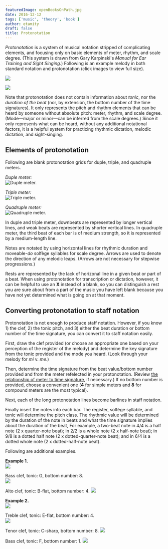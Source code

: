 ```yaml
---
featuredImage: openBooksOnPath.jpg
date: 2016-12-12
tags: ['music', 'theory', 'book']
author: etamity
draft: false
title: Protonotation
---
```


*Protonotation* is a system of musical notation stripped of complicating elements, and focusing only on basic elements of meter, rhythm, and scale degree. (This system is drawn from Gary Karpinski's *Manual for Ear Training and Sight Singing*.) Following is an example melody in both standard notation and protonotation (click images to view full size).

[![](/Graphics/protonotation/demoMel.png)](/Graphics/protonotation/demoMel.png)

[![](/Graphics/protonotation/demoMelStaff.png)](/Graphics/protonotation/demoMelStaff.png)

Note that protonotation does not contain information about *tonic*, nor the *duration of the beat* (nor, by extension, the bottom number of the time signatures). It only represents the pitch and rhythm elements that can be heard by someone without absolute pitch: meter, rhythm, and scale degree. (Mode—major or minor—can be inferred from the scale degrees.) Since it only represents what can be heard, without any additional notational factors, it is a helpful system for practicing rhythmic dictation, melodic dictation, and sight-singing.

## Elements of protonotation ##

Following are blank protonotation grids for duple, triple, and quadruple meters.

*Duple meter:*  
![Duple meter.](/Graphics/protonotation/duple.png)  

*Triple meter:*  
![Triple meter.](/Graphics/protonotation/triple.png)  

*Quadruple meter:*  
![Quadruple meter.](/Graphics/protonotation/quadruple.png)  

In duple and triple meter, downbeats are represented by longer vertical lines, and weak beats are represented by shorter vertical lines. In quadruple meter, the third beat of each bar is of medium strength, so it is represented by a medium-length line.

Notes are notated by using horizontal lines for rhythmic duration and moveable-*do* solfège syllables for scale degree. Arrows are used to denote the direction of any melodic leaps. (Arrows are not necessary for stepwise progressions.)

Rests are represented by the lack of horizonal line in a given beat or part of a beat. When using protonotation for transcription or dictation, however, it can be helpful to use an **X** instead of a blank, so you can distinguish a rest you are sure about from a part of the music you have left blank because you have not yet determined what is going on at that moment.

## Converting protonotation to staff notation ##

Protonotation is not enough to produce staff notation. However, if you know 1) the clef, 2) the tonic pitch, and 3) either the beat duration or bottom number of the time signature, you can convert it to staff notation easily.

First, draw the clef provided (or choose an appropriate one based on your perception of the register of the melody) and determine the key signature from the tonic provided and the mode you heard. (Look through your melody for *mi* v. *me*.)

Then, determine the time signature from the beat value/bottom number provided and from the meter refelected in your protonotation. (Review [the relationship of meter to time signature](meter/), if necessary.) If no bottom number is provided, choose a convenient one (**4** for simple meters and **8** for compound meters are the most typical).

Next, each of the long protonotation lines become barlines in staff notation.

Finally insert the notes into each bar. The register, solfège syllable, and tonic will determine the pitch class. The rhythmic value will be determined by the duration of the note in beats and what the time signature implies about the duration of the beat, For example, a two-beat note in 4/4 is a half note (2 x quarter-note beat); in 2/2 is a whole note (2 x half-note beat); in 9/8 is a dotted half note (2 x dotted-quarter-note beat); and in 6/4 is a dotted whole note (2 x dotted-half-note beat).

Following are additional examples.

**Example 1.**  
[![](/Graphics/protonotation/dupleMel.png)](/Graphics/protonotation/dupleMel.png)

Bass clef, tonic: G, bottom number: 8.  
[![](/Graphics/protonotation/duple-G.png)](/Graphics/protonotation/duple-G.png)

Alto clef, tonic: B-flat, bottom number: 4.
[![](/Graphics/protonotation/duple-Bb.png)](/Graphics/protonotation/duple-Bb.png)

**Example 2.**  
[![](/Graphics/protonotation/quadrupleMel.png)](/Graphics/protonotation/quadrupleMel.png)

Treble clef, tonic: E-flat, bottom number: 4.  
[![](/Graphics/protonotation/quadruple-Es.png)](/Graphics/protonotation/quadruple-Es.png)

Tenor clef, tonic: C-sharp, bottom number: 8.
[![](/Graphics/protonotation/quadruple-Cis.png)](/Graphics/protonotation/quadruple-Cis.png)

Bass clef, tonic: F, bottom number: 1.
[![](/Graphics/protonotation/quadruple-F.png)](/Graphics/protonotation/quadruple-F.png)
